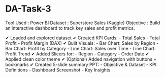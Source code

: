 # DA-Task-3

Tool Used      : Power BI
Dataset        : Superstore Sales (Kaggle)
Objective      : Build an interactive dashboard to track key sales and profit metrics.

✔ Loaded and explored dataset
✔ Created KPI Cards:
     - Total Sales
     - Total Profit
     - Profit Margin (DAX)
✔ Built Visuals:
     - Bar Chart: Sales by Region
     - Bar Chart: Profit by Category
     - Line Chart: Sales over Time
     - Line Chart: Profit Trend
✔ Added Slicers for:
     - Region
     - Category
     - Order Date
✔ Applied clean color theme
✔ (Optional) Added navigation with buttons + bookmarks
✔ Created 5-slide summary PPT:
     - Objective & Dataset
     - KPI Definitions
     - Dashboard Screenshot
     - Key Insights
